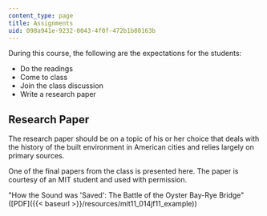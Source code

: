 ```yaml
---
content_type: page
title: Assignments
uid: 098a941e-9232-0043-4f0f-472b1b80163b
---
```


During this course, the following are the expectations for the students:

*   Do the readings
*   Come to class
*   Join the class discussion
*   Write a research paper

Research Paper
--------------

The research paper should be on a topic of his or her choice that deals with the history of the built environment in American cities and relies largely on primary sources.

One of the final papers from the class is presented here. The paper is courtesy of an MIT student and used with permission.

"How the Sound was 'Saved': The Battle of the Oyster Bay-Rye Bridge" ([PDF]({{< baseurl >}}/resources/mit11_014jf11_example))